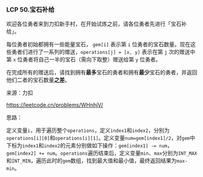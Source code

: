### LCP 50.宝石补给

欢迎各位勇者来到力扣新手村，在开始试炼之前，请各位勇者先进行「宝石补给」。

每位勇者初始都拥有一些能量宝石， `gem[i]` 表示第 `i` 位勇者的宝石数量。现在这些勇者们进行了一系列的赠送，`operations[j] = [x, y]` 表示在第 `j` 次的赠送中 第 `x` 位勇者将自己一半的宝石（需向下取整）赠送给第 `y` 位勇者。

在完成所有的赠送后，请找到拥有**最多**宝石的勇者和拥有**最少**宝石的勇者，并返回他们二者的宝石数量**之差**。

来源：力扣

https://leetcode.cn/problems/WHnhjV/



思路：

​		定义变量`i`，用于遍历整个`operations`，定义`index1`和`index2`，分别为`operations[i][0]`和`operations[i][1]`。定义变量`num=gem[index1]/2`，对`gem`中下标为`index1`和`index2`的元素分别做如下操作：`gem[index1] -= num`，`gem[index2] += num`。`operations`遍历结束后，定义变量`min`、`max`分别为`INT_MAX`和`INT_MIN`，遍历此时的`gem`数组，找到最大值和最小值，最终返回结果为`max-min`。